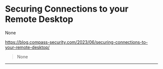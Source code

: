 # Securing Connections to your Remote Desktop

None

https://blog.compass-security.com/2023/06/securing-connections-to-your-remote-desktop/
<blockquote>
None
</blockquote>

---

